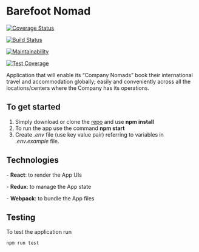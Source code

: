# Barefoot Nomad
[![Coverage Status](https://coveralls.io/repos/github/atlp-rwanda/wolves-bn-frontend/badge.svg?branch=develop)](https://coveralls.io/github/atlp-rwanda/wolves-bn-frontend?branch=develop) 

[![Build Status](https://travis-ci.org/atlp-rwanda/wolves-bn-frontend.svg?branch=develop)](https://travis-ci.org/atlp-rwanda/wolves-bn-frontend)

[![Maintainability](https://api.codeclimate.com/v1/badges/544c488fee48ebbcf156/maintainability)](https://codeclimate.com/github/atlp-rwanda/wolves-bn-frontend/maintainability)

[![Test Coverage](https://api.codeclimate.com/v1/badges/544c488fee48ebbcf156/test_coverage)](https://codeclimate.com/github/atlp-rwanda/wolves-bn-frontend/test_coverage)

Application that will enable its “Company Nomads” book their international travel and accommodation globally; easily and conveniently across all the locations/centers where the Company has its operations.

## To get started

1. Simply download or clone the [repo](https://github.com/atlp-rwanda/wolves-bn-frontend) and use **npm install**
2. To run the app use the command **npm start**
3. Create _.env_ file (use key value pair) referring to variables in _.env.example_ file.

## Technologies

\- **React**: to render the App UIs

\- **Redux**: to manage the App state

\- **Webpack**: to bundle the App files

## Testing

To test the application run

`npm run test`
